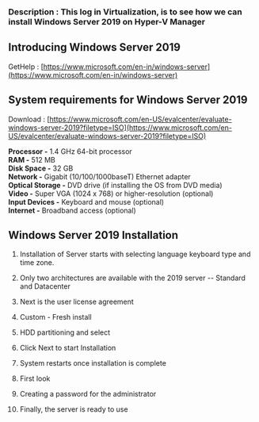 
### Description : This log in Virtualization, is to see how we can install Windows Server 2019 on Hyper-V Manager

## Introducing Windows Server 2019

GetHelp : [https://www.microsoft.com/en-in/windows-server](https://www.microsoft.com/en-in/windows-server)

## System requirements for Windows Server 2019

Download : [https://www.microsoft.com/en-US/evalcenter/evaluate-windows-server-2019?filetype=ISO](https://www.microsoft.com/en-US/evalcenter/evaluate-windows-server-2019?filetype=ISO)

**Processor -** 1.4 GHz 64-bit processor  
**RAM -** 512 MB  
**Disk Space -** 32 GB  
**Network -** Gigabit (10/100/1000baseT) Ethernet adapter  
**Optical Storage -** DVD drive (if installing the OS from DVD media)  
**Video -** Super VGA (1024 x 768) or higher-resolution (optional)  
**Input Devices -** Keyboard and mouse (optional)  
**Internet -** Broadband access (optional)

## Windows Server 2019 Installation

1.  Installation of Server starts with selecting language keyboard type and time zone.
    
2.  Only two architectures are available with the 2019 server -- Standard and Datacenter
    
3.  Next is the user license agreement
    
4.  Custom - Fresh install
    
5.  HDD partitioning and select
    
6.  Click Next to start Installation
    
7.  System restarts once installation is complete
    
8.  First look
    
9.  Creating a password for the administrator
    
10.  Finally, the server is ready to use
    
